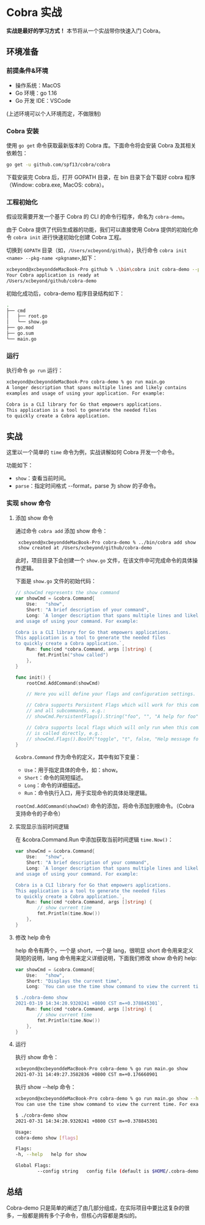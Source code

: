 # Cobra 实战

**实战是最好的学习方式！** 本节将从一个实战带你快速入门 Cobra。

## 环境准备

### 前提条件&环境

* 操作系统：MacOS
* Go 环境：go 1.16
* Go 开发 IDE：VSCode

(上述环境可以个人环境而定，不做限制)

### Cobra 安装

使用 `go get` 命令获取最新版本的 Cobra 库。下面命令将会安装 Cobra 及其相关依赖包：

```sh
go get -u github.com/spf13/cobra/cobra
```

下载安装完 Cobra 后，打开 GOPATH 目录，在 bin 目录下会下载好 cobra 程序（Window: cobra.exe, MacOS: cobra）。

### 工程初始化

假设现需要开发一个基于 Cobra 的 CLI 的命令行程序，命名为 `cobra-demo`。

由于 Cobra 提供了代码生成器的功能，我们可以直接使用 Cobra 提供的初始化命令 `cobra init` 进行快速初始化创建 Cobra 工程。

切换到 `GOPATH` 目录（如，`/Users/xcbeyond/github`），执行命令 `cobra init <name> --pkg-name <pkgname>`,如下：

```sh
xcbeyond@xcbeyonddeMacBook-Pro github % .\bin\cobra init cobra-demo --pkg-name github.com/xcbeyond/cobra-demo
Your Cobra application is ready at
/Users/xcbeyond/github/cobra-demo
```

初始化成功后，cobra-demo 程序目录结构如下：

```sh
.
├── cmd
│   ├── root.go
│   └── show.go
├── go.mod
├── go.sum
└── main.go
```

### 运行

执行命令 `go run` 运行：

```sh
xcbeyond@xcbeyonddeMacBook-Pro cobra-demo % go run main.go
A longer description that spans multiple lines and likely contains
examples and usage of using your application. For example:

Cobra is a CLI library for Go that empowers applications.
This application is a tool to generate the needed files
to quickly create a Cobra application.
```

## 实战

这里以一个简单的 `time` 命令为例，实战讲解如何 Cobra 开发一个命令。

功能如下：

* `show`：查看当前时间。
* `parse`：指定时间格式 --format，parse 为 show 的子命令。

### 实现 show 命令

1. 添加 show 命令

   通过命令 `cobra add` 添加 show 命令：

   ```sh
	xcbeyond@xcbeyonddeMacBook-Pro cobra-demo % ../bin/cobra add show
	show created at /Users/xcbeyond/github/cobra-demo
	```

	此时，项目目录下会创建一个 `show.go` 文件，在该文件中可完成命令的具体操作逻辑。

	下面是 `show.go` 文件的初始代码：

	```go
	// showCmd represents the show command
	var showCmd = &cobra.Command{
		Use:   "show",
		Short: "A brief description of your command",
		Long: `A longer description that spans multiple lines and likely contains examples
	and usage of using your command. For example:

	Cobra is a CLI library for Go that empowers applications.
	This application is a tool to generate the needed files
	to quickly create a Cobra application.`,
		Run: func(cmd *cobra.Command, args []string) {
			fmt.Println("show called")
		},
	}

	func init() {
		rootCmd.AddCommand(showCmd)

		// Here you will define your flags and configuration settings.

		// Cobra supports Persistent Flags which will work for this command
		// and all subcommands, e.g.:
		// showCmd.PersistentFlags().String("foo", "", "A help for foo")

		// Cobra supports local flags which will only run when this command
		// is called directly, e.g.:
		// showCmd.Flags().BoolP("toggle", "t", false, "Help message for toggle")
	}
	```

	`&cobra.Command` 作为命令的定义，其中有如下变量：

	* `Use`：用于指定具体的命令，如：show。
	* `Short`：命令的简短描述。
	* `Long`：命令的详细描述。
   * `Run`：命令执行入口，用于实现命令的具体处理逻辑。

   `rootCmd.AddCommand(showCmd)` 命令的添加，将命令添加到根命令。（Cobra 支持命令的子命令）

2. 实现显示当前时间逻辑

	在 &cobra.Command.Run 中添加获取当前时间逻辑 `time.Now()`：

	```go
	var showCmd = &cobra.Command{
		Use:   "show",
		Short: "A brief description of your command",
		Long: `A longer description that spans multiple lines and likely contains examples
	and usage of using your command. For example:

	Cobra is a CLI library for Go that empowers applications.
	This application is a tool to generate the needed files
	to quickly create a Cobra application.`,
		Run: func(cmd *cobra.Command, args []string) {
			// show current time
			fmt.Println(time.Now())
		},
	}
	```

3. 修改 help 命令

	help 命令有两个，一个是 short，一个是 lang，很明显 short 命令用来定义简短的说明，lang 命令用来定义详细说明，下面我们修改 show 命令的 help:

	```go
	var showCmd = &cobra.Command{
		Use:   "show",
		Short: "Displays the current time",
		Long: `You can use the time show command to view the current time. For example:

	$ ./cobra-demo show
	2021-03-19 14:34:20.9320241 +0800 CST m=+0.378845301`,
		Run: func(cmd *cobra.Command, args []string) {
			// show current time
			fmt.Println(time.Now())
		},
	}
	```

4. 运行

	执行 show 命令：

	```sh
	xcbeyond@xcbeyonddeMacBook-Pro cobra-demo % go run main.go show
	2021-07-31 14:49:27.3582836 +0800 CST m=+0.176660901
	```

	执行 show --help 命令：

	```sh
	xcbeyond@xcbeyonddeMacBook-Pro cobra-demo % go run main.go show --help
	You can use the time show command to view the current time. For example:

	$ ./cobra-demo show
	2021-07-31 14:34:20.9320241 +0800 CST m=+0.378845301

	Usage:
	cobra-demo show [flags]

	Flags:
	-h, --help   help for show

	Global Flags:
			--config string   config file (default is $HOME/.cobra-demo.yaml)
	```

## 总结

Cobra-demo 只是简单的阐述了由几部分组成，在实际项目中要比这复杂的很多，一般都是拥有多个子命令，但核心内容都是类似的。
